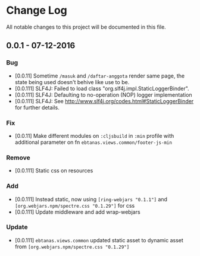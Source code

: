 # Change Log
All notable changes to this project will be documented in this file.

## 0.0.1 - 07-12-2016
### Bug
- [0.0.11] Sometime `/masuk` and `/daftar-anggota` render same page, the state being used doesn't behive like use to be.
- [0.0.111] SLF4J: Failed to load class "org.slf4j.impl.StaticLoggerBinder".
- [0.0.111] SLF4J: Defaulting to no-operation (NOP) logger implementation
- [0.0.111] SLF4J: See http://www.slf4j.org/codes.html#StaticLoggerBinder for further details.


### Fix
- [0.0.11] Make different modules on `:cljsbuild` in `:min` profile with additional parameter on fn `ebtanas.views.common/footer-js-min`

### Remove
- [0.0.111] Static css on resources

### Add
- [0.0.111] Instead static, now using `[ring-webjars "0.1.1"]` and `[org.webjars.npm/spectre.css "0.1.29"]` for css
- [0.0.111] Update middleware and add wrap-webjars

### Update
- [0.0.111] `ebtanas.views.common` updated static asset to dynamic asset from `[org.webjars.npm/spectre.css "0.1.29"]`